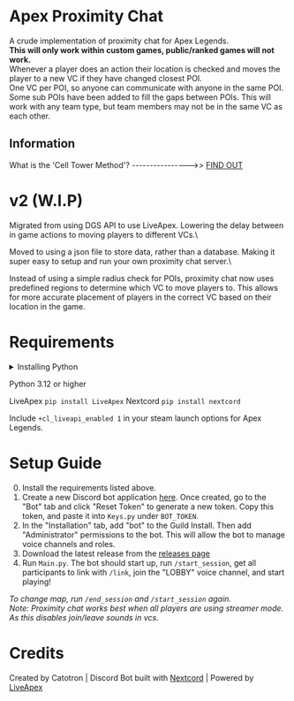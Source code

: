 # Apex Proximity Chat
A crude implementation of proximity chat for Apex Legends.\
**This will only work within custom games, public/ranked games will not work.**\
Whenever a player does an action their location is checked and moves the player to a new VC if they have changed closest POI.\
One VC per POI, so anyone can communicate with anyone in the same POI. Some sub POIs have been added to fill the gaps between POIs.
This will work with any team type, but team members may not be in the same VC as each other.

## Information
What is the 'Cell Tower Method'? ---------------->> [FIND OUT](https://github.com/CatotronExists/Apex-Prox-Chat/wiki/Cell-Tower-Method)

# v2 (W.I.P)
Migrated from using DGS API to use LiveApex. Lowering the delay between in game actions to moving players to different VCs.\

Moved to using a json file to store data, rather than a database. Making it super easy to setup and run your own proximity chat server.\

Instead of using a simple radius check for POIs, proximity chat now uses predefined regions to determine which VC to move players to. This allows for more accurate placement of players in the correct VC based on their location in the game.

# Requirements
<details>
  <summary>Installing Python</summary>

You can install python from the [official website](https://www.python.org/downloads/).
Make sure to check the box that says "Add Python to PATH" during installation.

To install the required packages, open the command prompt and type any commands that start with ```pip install```.

</details>

Python 3.12 or higher

LiveApex ```pip install LiveApex```
Nextcord ```pip install nextcord```

Include ```+cl_liveapi_enabled 1``` in your steam launch options for Apex Legends.

# Setup Guide
0. Install the requirements listed above.
1. Create a new Discord bot application [here](https://discord.com/developers/applications). Once created, go to the "Bot" tab and click "Reset Token" to generate a new token. Copy this token, and paste it into `Keys.py` under `BOT_TOKEN`.
2. In the "Installation" tab, add "bot" to the Guild Install. Then add "Administrator" permissions to the bot. This will allow the bot to manage voice channels and roles.
3. Download the latest release from the [releases page](https://github.com/CatotronExists/Apex-Prox-Chat/releases)
4. Run `Main.py`. The bot should start up, run `/start_session`, get all participants to link with `/link`, join the "LOBBY" voice channel, and start playing!

*To change map, run `/end_session` and `/start_session` again.*\
*Note: Proximity chat works best when all players are using streamer mode. As this disables join/leave sounds in vcs.*

# Credits
Created by Catotron | Discord Bot built with [Nextcord](https://github.com/nextcord/nextcord) | Powered by [LiveApex](https://github.com/CatotronExists/LiveApex)